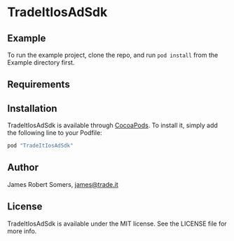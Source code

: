 # TradeItIosAdSdk

## Example

To run the example project, clone the repo, and run `pod install` from the Example directory first.

## Requirements

## Installation

TradeItIosAdSdk is available through [CocoaPods](http://cocoapods.org). To install
it, simply add the following line to your Podfile:

```ruby
pod "TradeItIosAdSdk"
```

## Author

James Robert Somers, james@trade.it

## License

TradeItIosAdSdk is available under the MIT license. See the LICENSE file for more info.
